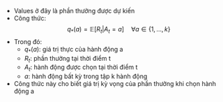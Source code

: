   - Values ở đây là phần thưởng được dự kiến 
  - Công thức: $$ q_{*}(a) = \mathbb{E}[R_t|A_t = a] \quad \forall a \in \{1,\ldots,k\} $$
  - Trong đó:
    + $q_{*}(a)$: giá trị thực của hành động a
    + $R_t$: phần thưởng tại thời điểm t
    + $A_t$: hành động được chọn tại thời điểm t
    + $a$: hành động bất kỳ trong tập k hành động
  - Công thức này cho biết giá trị kỳ vọng của phần thưởng khi chọn hành động a 